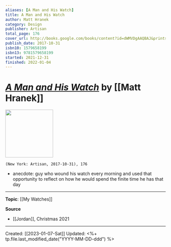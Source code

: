 ```yaml
---
aliases: [A Man and His Watch]
title: A Man and His Watch
author: Matt Hranek
category: Design
publisher: Artisan
total_page: 176
cover_url: http://books.google.com/books/content?id=dWMVDgAAQBAJ&printsec=frontcover&img=1&zoom=1&edge=curl&source=gbs_api
publish_date: 2017-10-31
isbn10: 1579658199
isbn13: 9781579658199
started: 2021-12-31
finished: 2022-01-04
---
```

# *[A Man and His Watch]()* by [[Matt Hranek]]

<img src="http://books.google.com/books/content?id=dWMVDgAAQBAJ&printsec=frontcover&img=1&zoom=1&edge=curl&source=gbs_api" width=150>

`(New York: Artisan, 2017-10-31), 176`

- anecdote: guy who wound his watch every morning and used that opportunity to reflect on how he would spend the finite time he has that day 

--- 
**Topic**: [[My Watches]]

**Source**
- [[Jordan]], Christmas 2021

---
Created: [[2023-01-07-Sat]]
Updated: <%+ tp.file.last_modified_date("YYYY-MM-DD-ddd") %>
